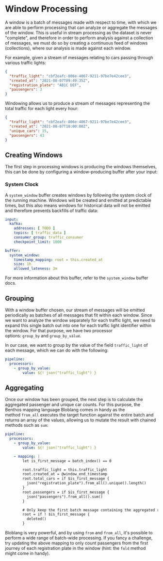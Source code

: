 # Window Processing

A window is a batch of messages made with respect to time, with which we are able to perform processing that can analyze or aggregate the messages of the window. This is useful in stream processing as the dataset is never "complete", and therefore in order to perform analysis against a collection of messages, we must do so by creating a continuous feed of windows (collections), where our analysis is made against each window.

For example, given a stream of messages relating to cars passing through various traffic lights:

```json
{
  "traffic_light": "cbf2eafc-806e-4067-9211-97be7e42cee3",
  "created_at": "2021-08-07T09:49:35Z",
  "registration_plate": "AB1C DEF",
  "passengers": 3
}
```

Windowing allows us to produce a stream of messages representing the total traffic for each light every hour:

```json
{
  "traffic_light": "cbf2eafc-806e-4067-9211-97be7e42cee3",
  "created_at": "2021-08-07T10:00:00Z",
  "unique_cars": 15,
  "passengers": 43
}
```

## Creating Windows

The first step in processing windows is producing the windows themselves, this can be done by configuring a window-producing buffer after your input:

### System Clock

A `system_window` buffer creates windows by following the system clock of the running machine. Windows will be created and emitted at predictable times, but this also means windows for historical data will not be emitted and therefore prevents backfills of traffic data:

```yaml
input:
  kafka:
    addresses: [ TODO ]
    topics: [ traffic_data ]
    consumer_group: traffic_consumer
    checkpoint_limit: 1000

buffer:
  system_window:
    timestamp_mapping: root = this.created_at
    size: 1h
    allowed_lateness: 3m
```

For more information about this buffer, refer to the `system_window` buffer docs.

## Grouping

With a window buffer chosen, our stream of messages will be emitted periodically as batches of all messages that fit within each window. Since we want to analyze the window separately for each traffic light, we need to expand this single batch out into one for each traffic light identifier within the window. For that purpose, we have two processor options: `group_by` and `group_by_value`.

In our case, we want to group by the value of the field `traffic_light` of each message, which we can do with the following:

```yaml
pipeline:
  processors:
    - group_by_value:
        value: ${! json("traffic_light") }
```

## Aggregating

Once our window has been grouped, the next step is to calculate the aggregated passenger and unique car counts. For this purpose, the Benthos mapping language Bloblang comes in handy as the method `from_all` executes the target function against the entire batch and returns an array of the values, allowing us to mutate the result with chained methods such as `sum`:

```yaml
pipeline:
  processors:
    - group_by_value:
        value: ${! json("traffic_light") }

    - mapping: |
        let is_first_message = batch_index() == 0

        root.traffic_light = this.traffic_light
        root.created_at = @window_end_timestamp
        root.total_cars = if $is_first_message {
          json("registration_plate").from_all().unique().length()
        }
        root.passengers = if $is_first_message {
          json("passengers").from_all().sum()
        }

        # Only keep the first batch message containing the aggregated results.
        root = if ! $is_first_message {
          deleted()
        }
```

Bloblang is very powerful, and by using `from` and `from_all`, it's possible to perform a wide range of batch-wide processing. If you fancy a challenge, try updating the above mapping to only count passengers from the first journey of each registration plate in the window (hint: the `fold` method might come in handy).